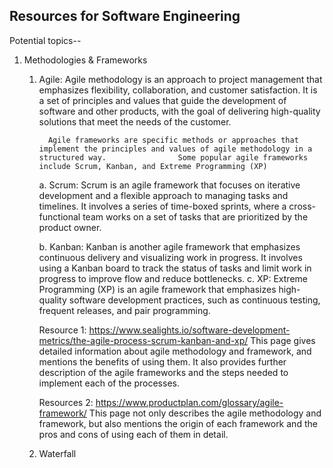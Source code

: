## Resources for Software Engineering

Potential topics--

1. Methodologies & Frameworks
    1. Agile: 
             Agile methodology is an approach to project management that emphasizes flexibility, collaboration, and customer satisfaction. It is a                set of principles and values that guide the development of software and other products, with the goal of delivering high-quality                      solutions that meet the needs of the customer.

             Agile frameworks are specific methods or approaches that implement the principles and values of agile methodology in a structured way.                Some popular agile frameworks include Scrum, Kanban, and Extreme Programming (XP)
        a. Scrum:
                Scrum is an agile framework that focuses on iterative development and a flexible approach to managing tasks and timelines. It                         involves a series of time-boxed sprints, where a cross-functional team works on a set of tasks that are prioritized by the product                   owner.

        b. Kanban: 
                 Kanban is another agile framework that emphasizes continuous delivery and visualizing work in progress. It involves using a Kanban                    board to track the status of tasks and limit work in progress to improve flow and reduce bottlenecks.
        c. XP:
                 Extreme Programming (XP) is an agile framework that emphasizes high-quality software development practices, such as continuous                        testing, frequent releases, and pair programming.
            
        Resource 1: https://www.sealights.io/software-development-metrics/the-agile-process-scrum-kanban-and-xp/
        This page gives detailed information about agile methodology and framework, and mentions the benefits of using them. It also provides further         description of the agile frameworks and the steps needed to implement each of the processes.

        Resources 2: https://www.productplan.com/glossary/agile-framework/
        This page not only describes the agile methodology and framework, but also mentions the origin of each framework and the pros and cons of             using each of them in detail. 
     

    2. Waterfall

